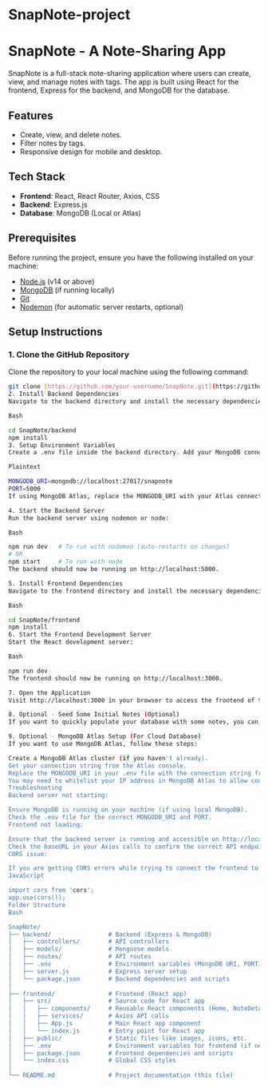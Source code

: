# SnapNote-project

# SnapNote - A Note-Sharing App

SnapNote is a full-stack note-sharing application where users can create, view, and manage notes with tags. The app is built using React for the frontend, Express for the backend, and MongoDB for the database.

## Features

- Create, view, and delete notes.
- Filter notes by tags.
- Responsive design for mobile and desktop.

## Tech Stack

- **Frontend**: React, React Router, Axios, CSS
- **Backend**: Express.js
- **Database**: MongoDB (Local or Atlas)

## Prerequisites

Before running the project, ensure you have the following installed on your machine:

- [Node.js](https://nodejs.org/) (v14 or above)
- [MongoDB](https://www.mongodb.com/try/download/community) (if running locally)
- [Git](https://git-scm.com/)
- [Nodemon](https://www.npmjs.com/package/nodemon) (for automatic server restarts, optional)

## Setup Instructions

### 1. Clone the GitHub Repository

Clone the repository to your local machine using the following command:

```bash
git clone [https://github.com/your-username/SnapNote.git](https://github.com/your-username/SnapNote.git)
2. Install Backend Dependencies
Navigate to the backend directory and install the necessary dependencies:

Bash

cd SnapNote/backend
npm install
3. Setup Environment Variables
Create a .env file inside the backend directory. Add your MongoDB connection string (if using MongoDB Atlas, or set up your local MongoDB URI):

Plaintext

MONGODB_URI=mongodb://localhost:27017/snapnote
PORT=5000
If using MongoDB Atlas, replace the MONGODB_URI with your Atlas connection string.

4. Start the Backend Server
Run the backend server using nodemon or node:

Bash

npm run dev   # To run with nodemon (auto-restarts on changes)
# OR
npm start     # To run with node
The backend should now be running on http://localhost:5000.

5. Install Frontend Dependencies
Navigate to the frontend directory and install the necessary dependencies:

Bash

cd SnapNote/frontend
npm install
6. Start the Frontend Development Server
Start the React development server:

Bash

npm run dev
The frontend should now be running on http://localhost:3000.

7. Open the Application
Visit http://localhost:3000 in your browser to access the frontend of the SnapNote application. The backend will be handling the API requests at http://localhost:5000/api/notes.

8. Optional - Seed Some Initial Notes (Optional)
If you want to quickly populate your database with some notes, you can either manually add them via the frontend or create a simple script to seed data (this is optional).

9. Optional - MongoDB Atlas Setup (For Cloud Database)
If you want to use MongoDB Atlas, follow these steps:

Create a MongoDB Atlas cluster (if you haven't already).
Get your connection string from the Atlas console.
Replace the MONGODB_URI in your .env file with the connection string from MongoDB Atlas.
You may need to whitelist your IP address in MongoDB Atlas to allow connections.
Troubleshooting
Backend server not starting:

Ensure MongoDB is running on your machine (if using local MongoDB).
Check the .env file for the correct MONGODB_URI and PORT.
Frontend not loading:

Ensure that the backend server is running and accessible on http://localhost:5000.
Check the baseURL in your Axios calls to confirm the correct API endpoint.
CORS issue:

If you are getting CORS errors while trying to connect the frontend to the backend, make sure to add the following to your backend code to enable CORS:
JavaScript

import cors from 'cors';
app.use(cors());
Folder Structure
Bash

SnapNote/
├── backend/                # Backend (Express & MongoDB)
│   ├── controllers/        # API controllers
│   ├── models/             # Mongoose models
│   ├── routes/             # API routes
│   ├── .env                # Environment variables (MongoDB URI, PORT)
│   ├── server.js           # Express server setup
│   └── package.json        # Backend dependencies and scripts
│
├── frontend/               # Frontend (React app)
│   ├── src/                # Source code for React app
│   │   ├── components/     # Reusable React components (Home, NoteDetail, CreateNote, etc.)
│   │   ├── services/       # Axios API calls
│   │   ├── App.js          # Main React app component
│   │   └── index.js        # Entry point for React app
│   ├── public/             # Static files like images, icons, etc.
│   ├── .env                # Environment variables for frontend (if needed)
│   ├── package.json        # Frontend dependencies and scripts
│   └── index.css           # Global CSS styles
│
└── README.md               # Project documentation (this file)
